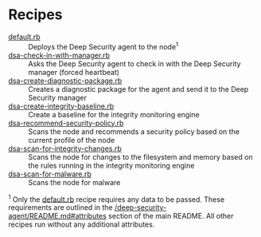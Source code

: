 # Recipes

<dl>
	<dt><a href="default.rb">default.rb</a></dt>
	<dd>Deploys the Deep Security agent to the node<sup>1</sup></dd>
	<dt><a href="dsa-check-in-with-manager.rb">dsa-check-in-with-manager.rb</a></dt>
	<dd>Asks the Deep Security agent to check in with the Deep Security manager (forced heartbeat)</a></dd>
	<dt><a href="dsa-create-diagnostic-package.rb">dsa-create-diagnostic-package.rb</a></dt>
	<dd>Creates a diagnostic package for the agent and send it to the Deep Security manager</dd>
	<dt><a href="dsa-create-integrity-baseline.rb">dsa-create-integrity-baseline.rb</a></dt>
	<dd>Create a baseline for the integrity monitoring engine</dd>
	<dt><a href="dsa-recommend-security-policy.rb">dsa-recommend-security-policy.rb</a></dt>
	<dd>Scans the node and recommends a security policy based on the current profile of the node</dd>
	<dt><a href="dsa-scan-for-integrity-changes.rb">dsa-scan-for-integrity-changes.rb</a></dt>
	<dd>Scans the node for changes to the filesystem and memory based on the rules running in the integrity monitoring engine</dd>
	<dt><a href="dsa-scan-for-malware.rb">dsa-scan-for-malware.rb</a></dt>
	<dd>Scans the node for malware</dd>
</dl>

<sup>1</sup> Only the [default.rb](default.rb) recipe requires any data to be passed. These requirements are outlined in the [/deep-security-agent/README.md#attributes](../README.md#attributes) section of the main README. All other recipes run without any additional attributes.